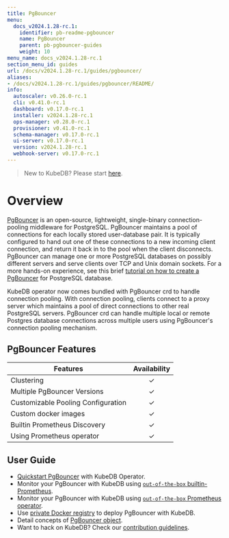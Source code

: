 ```yaml
---
title: PgBouncer
menu:
  docs_v2024.1.28-rc.1:
    identifier: pb-readme-pgbouncer
    name: PgBouncer
    parent: pb-pgbouncer-guides
    weight: 10
menu_name: docs_v2024.1.28-rc.1
section_menu_id: guides
url: /docs/v2024.1.28-rc.1/guides/pgbouncer/
aliases:
- /docs/v2024.1.28-rc.1/guides/pgbouncer/README/
info:
  autoscaler: v0.26.0-rc.1
  cli: v0.41.0-rc.1
  dashboard: v0.17.0-rc.1
  installer: v2024.1.28-rc.1
  ops-manager: v0.28.0-rc.1
  provisioner: v0.41.0-rc.1
  schema-manager: v0.17.0-rc.1
  ui-server: v0.17.0-rc.1
  version: v2024.1.28-rc.1
  webhook-server: v0.17.0-rc.1
---
```


> New to KubeDB? Please start [here](/docs/v2024.1.28-rc.1/README).

# Overview

[PgBouncer](https://pgbouncer.github.io/) is an open-source, lightweight, single-binary connection-pooling middleware for PostgreSQL. PgBouncer maintains a pool of connections for each locally stored user-database pair. It is typically configured to hand out one of these connections to a new incoming client connection, and return it back in to the pool when the client disconnects. PgBouncer can manage one or more PostgreSQL databases on possibly different servers and serve clients over TCP and Unix domain sockets. For a more hands-on experience, see this brief [tutorial on how to create a PgBouncer](https://pgdash.io/blog/pgbouncer-connection-pool.html) for PostgreSQL database.

KubeDB operator now comes bundled with PgBouncer crd to handle connection pooling. With connection pooling, clients connect to a proxy server which maintains a pool of direct connections to other real PostgreSQL servers. PgBouncer crd can handle multiple local or remote Postgres database connections across multiple users using PgBouncer's connection pooling mechanism.

## PgBouncer Features

| Features                           | Availability |
|------------------------------------| :----------: |
| Clustering                         |   &#10003;   |
| Multiple PgBouncer Versions        |   &#10003;   |
| Customizable Pooling Configuration |   &#10003;   |
| Custom docker images               |   &#10003;   |
| Builtin Prometheus Discovery       |   &#10003;   |
| Using Prometheus operator          |   &#10003;   |

## User Guide

- [Quickstart PgBouncer](/docs/v2024.1.28-rc.1/guides/pgbouncer/quickstart/quickstart) with KubeDB Operator.
- Monitor your PgBouncer with KubeDB using [`out-of-the-box` builtin-Prometheus](/docs/v2024.1.28-rc.1/guides/pgbouncer/monitoring/using-builtin-prometheus).
- Monitor your PgBouncer with KubeDB using [`out-of-the-box` Prometheus operator](/docs/v2024.1.28-rc.1/guides/pgbouncer/monitoring/using-prometheus-operator).
- Use [private Docker registry](/docs/v2024.1.28-rc.1/guides/pgbouncer/private-registry/using-private-registry) to deploy PgBouncer with KubeDB.
- Detail concepts of [PgBouncer object](/docs/v2024.1.28-rc.1/guides/pgbouncer/concepts/pgbouncer).
- Want to hack on KubeDB? Check our [contribution guidelines](/docs/v2024.1.28-rc.1/CONTRIBUTING).
